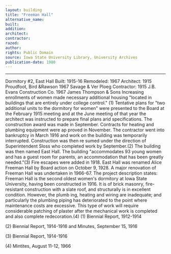 ```yaml
---
layout: building
title: "Freeman Hall"
alternative_name: 
built: 
addition:
architect: 
contractor: 
razed: 
author:
rights: Public Domain
source: Iowa State University Library, University Archives
publication-date: 1980 
---
```

---

Dormitory #2, East Hall 
Built: 1915-16 Remodeled: 1967 Architect: 1915 Proudfoot, Bird &Rawson 1967 Savage & Ver Ploeg Contractor: 1915 J.B. Evans Construction Co. 1967 James Thompson & Sons 
Increasing enrollments of women made necessary additional housing "located in buildings that are entirely under college control." (1) Tentative plans for "two additional units to the dormitory for women" were presented to the Board at the February 1915 meeting and at the June meeting of that year the architect was instructed to prepare final plans arid specifications. The construction award was made in September. Contracts for heating and plumbing equipment were ap proved in November. 
The contractor went into bankruptcy in March 1916 and work on the building was temporarily interrupted. Construction was then re sumed under the direction of Superintendent Sloss who completed work by September.(2) The building was then named East Hall. 
The building "accommodates 93 young women and has a guest room for parents, an accommodation that has been greatly needed."(3) Fire escapes were added in 1918. 
East Hall was renamed Alice Freeman Hall by Board action on October 9, 1928. 
A major renovation of Freeman Hall was undertaken in 1966-67. The project description states: 
Freeman Hall is the second oldest women's dormitory at Iowa State University, having been constructed in 1916. It is of brick masonry, fire-resistant construction with a slate roof, and structurally is in excellent condition. However, the plumb ing, heating and wiring are inadequate; and particularly the plumbing piping has deteriorated to the point where maintenance costs are excessive. This type of work will require considerable patching of plaster after the mechanical work is completed and also complete redecoration.(4) 
(1) 
Biennial Report, 1912-1914 

(2) 
Biennial Report, 1914-1916 and Minutes, September 15, 1916 

(3) 
Biennial Report, 1914-1916 


(4) Mintites, August 11-12, 1966